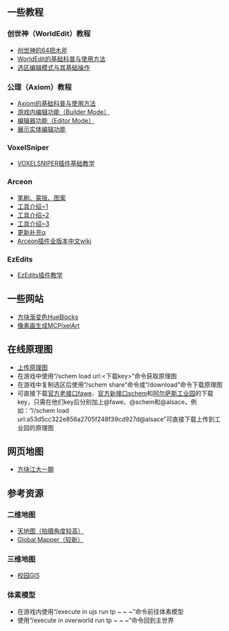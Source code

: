 ## 一些教程

### 创世神（WorldEdit）教程

- [创世神的64把木斧](https://www.bilibili.com/list/jsucraft?sid=453838)
- [WorldEdit的基础科普与使用方法](https://hi-ysumc.feishu.cn/wiki/EECBwFxy2iDZJJk38Qgcb5Rkndd)
- [选区编辑模式与其基础操作](https://hi-ysumc.feishu.cn/wiki/CzaLw32Dui4HEPkkboScvt0ynVh)

### 公理（Axiom）教程

- [Axiom的基础科普与使用方法](https://hi-ysumc.feishu.cn/wiki/QDJBwtCBEi5eLakfWCvcRtErnvb)
- [游戏内编辑功能（Builder Mode）](https://hi-ysumc.feishu.cn/wiki/WvEbw3wmHiYPd3kmO1Mckv0ansa)
- [编辑器功能（Editor Mode）](https://hi-ysumc.feishu.cn/wiki/MyT1wSLQ1ijz4FkMmiYc55twnNd)
- [展示实体编辑功能](https://hi-ysumc.feishu.cn/wiki/R44JwAFvZilknukIhZBcgC9nnXR)

### VoxelSniper

- [VOXELSNIPER插件基础教学](https://www.bilibili.com/opus/274854151485782640)

### Arceon

- [笔刷、蒙版、图案](https://www.bilibili.com/opus/355638771178956898)
- [工具介绍~1](https://www.bilibili.com/opus/358236401757417247)
- [工具介绍~2](https://www.bilibili.com/opus/358978576397916348)
- [工具介绍~3](https://www.bilibili.com/opus/360603306693813740)
- [更新补充α](https://www.bilibili.com/opus/408334171604556291)
- [Arceon插件全版本中文wiki](https://gitee.com/alsacework/arceon-wiki/wikis/Home)

### EzEdits

- [EzEdits插件教学](https://www.bilibili.com/video/BV18m421G7Rn)

## 一些网站

- [方块渐变色HueBlocks](https://1280px.github.io/hueblocks/)
- [像素画生成MCPixelArt](https://mcpixelart.com/)

## 在线原理图

- [上传原理图](https://mc.syshub.top/schem/)
- 在游戏中使用“/schem load url:<下载key>”命令获取原理图
- 在游戏中复制选区后使用“/schem share”命令或“/download”命令下载原理图
- 可直接下载[官方老接口fawe](https://schem.intellectualsites.com/fawe/index.php)、[官方新接口schem](https://schematic.cloud/)和[阿尔萨斯工业园](https://schem.alsace.team/)的下载key，只需在他们key后分别加上@fawe、@schem和@alsace，例如：“//schem load url:a53d5cc322e856a2705f248f39cd927d@alsace”可直接下载上传到工业园的原理图

## 网页地图

- [方块江大一期](http://mine.jsumc.fun/)

## 参考资源

### 二维地图

- [天地图（拍摄角度较高）](https://www.123pan.com/s/dALFTd-arc3A)
- [Global Mapper（较新）](https://www.123pan.com/s/dALFTd-Irc3A)

### 三维地图

- [校园GIS](http://gis.ujs.edu.cn/)

### 体素模型

- 在游戏内使用“/execute in ujs run tp ~ ~ ~”命令前往体素模型
- 使用“/execute in overworld run tp ~ ~ ~”命令回到主世界
